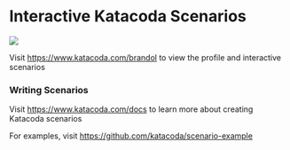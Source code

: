 # Interactive Katacoda Scenarios

[![](http://shields.katacoda.com/katacoda/brandol/count.svg)](https://www.katacoda.com/brandol "Get your profile on Katacoda.com")

Visit https://www.katacoda.com/brandol to view the profile and interactive scenarios

### Writing Scenarios
Visit https://www.katacoda.com/docs to learn more about creating Katacoda scenarios

For examples, visit https://github.com/katacoda/scenario-example
